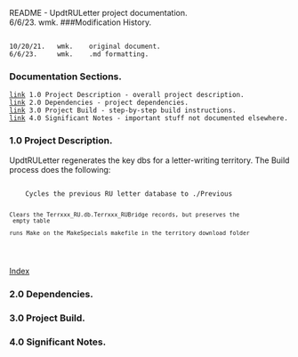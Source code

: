 README - UpdtRULetter project documentation.<br>
6/6/23.	wmk.
###Modification History.
<pre><code>
10/20/21.	wmk.	original document.
6/6/23.		wmk.	.md formatting.
</code></pre>
<h3 id="IX">Documentation Sections.</h3>
<pre><code><a href="#1.0">link</a> 1.0 Project Description - overall project description.
<a href="#2.0">link</a> 2.0 Dependencies - project dependencies.
<a href="#3.0">link</a> 3.0 Project Build - step-by-step build instructions.
<a href="#4.0">link</a> 4.0 Significant Notes - important stuff not documented elsewhere.
</code></pre>
<h3 id="1.0">1.0 Project Description.</h3>
UpdtRULetter regenerates the key dbs for a letter-writing territory. The
Build process does the following:
<pre><code>
	Cycles the previous RU letter database to ./Previous
	
	Clears the Terrxxx_RU.db.Terrxxx_RUBridge records, but preserves the
	 empty table
	
	runs Make on the MakeSpecials makefile in the territory download folder
</code></pre>
<a href="#IX">Index</a>
<h3 id="2.0">2.0 Dependencies.</h3>
<h3 id="3.0">3.0 Project Build.</h3>
<h3 id="4.0">4.0 Significant Notes.</h3>
